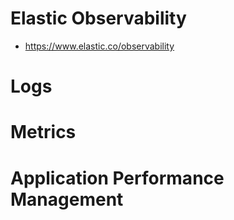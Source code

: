 # Elastic Observability

* https://www.elastic.co/observability

# Logs

# Metrics

# Application Performance Management
